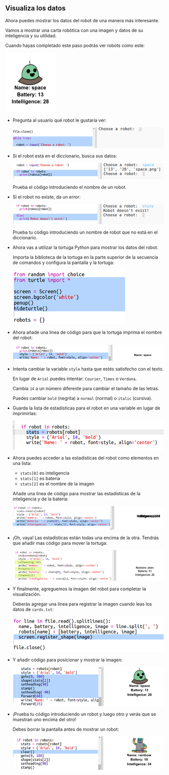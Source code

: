 ## Visualiza los datos

Ahora puedes mostrar los datos del robot de una manera más interesante.

Vamos a mostrar una carta robótica con una imagen y datos de su inteligencia y su utilidad.

Cuando hayas completado este paso podrás ver robots como este:

![screenshot](images/robotrumps-example.png)

+ Pregunta al usuario qué robot le gustaría ver:
    
    ![screenshot](images/robotrumps-choose.png)

+ Si el robot está en el diccionario, busca sus datos:
    
    ![screenshot](images/robotrumps-if.png)
    
    Prueba el código introduciendo el nombre de un robot.

+ Si el robot no existe, da un error:
    
    ![screenshot](images/robotrumps-else.png)
    
    Prueba tu código introduciendo un nombre de robot que no está en el diccionario.

+ Ahora vas a utilizar la tortuga Python para mostrar los datos del robot.
    
    Importa la biblioteca de la tortuga en la parte superior de la secuencia de comandos y configura la pantalla y la tortuga:
    
    ![screenshot](images/robotrumps-turtle.png)

+ Ahora añade una línea de código para que la tortuga imprima el nombre del robot:
    
    ![screenshot](images/robotrumps-name.png)

+ Intenta cambiar la variable `style` hasta que estés satisfecho con el texto.
    
    En lugar de `Arial` puedes intentar: `Courier`, `Times` o `Verdana`.
    
    Cambia `14` a un número diferente para cambiar el tamaño de las letras.
    
    Puedes cambiar `bold` (negrita) a `normal` (normal) o `italic` (cursiva).

+ Guarda la lista de estadísticas para el robot en una variable en lugar de imprimirlas:
    
    ![screenshot](images/robotrumps-stats.png)

+ Ahora puedes acceder a las estadísticas del robot como elementos en una lista:
    
    + `stats[0]` es inteligencia
    + `stats[1]` es bateria
    + `stats[2]` es el nombre de la imagen
    
    Añade una línea de código para mostrar las estadísticas de la inteligencia y de la batería:
    
    ![screenshot](images/robotrumps-stats-2.png)

+ ¡Oh, vaya! Las estadísticas están todas una encima de la otra. Tendrás que añadir mas código para mover la tortuga:
    
    ![screenshot](images/robotrumps-stats-3.png)

+ Y finalmente, agreguemos la imagen del robot para completar la visualización.
    
    Deberás agregar una línea para registrar la imagen cuando leas los datos de `cards.txt`:
    
    ![screenshot](images/robotrumps-register.png)

+ Y añadir código para posicionar y mostrar la imagen:
    
    ![screenshot](images/robotrumps-image.png)

+ ¡Prueba tu código introduciendo un robot y luego otro y verás que se muestran uno encima del otro!
    
    Debes borrar la pantalla antes de mostrar un robot:
    
    ![screenshot](images/robotrumps-clear.png)